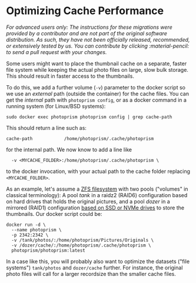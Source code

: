 # Optimizing Cache Performance

*For advanced users only: The instructions for these migrations were provided by a contributor and are not part of the original software distribution. As such, they have not been officially released, recommended, or extensively tested by us. You can contribute by clicking :material-pencil: to send a pull request with your changes.*

Some users might want to place the thumbnail cache on a separate, faster file
system while keeping the actual photo files on large, slow bulk storage. This
should result in faster access to the thumbnails. 

To do this, we add a further volume (`-v`) parameter to the docker script so we
use an _external_ path (outside the container) for the cache files. You can get
the _internal_ path with `photoprism config`, or as a docker command in a
running system (for Linux/BSD systems): 

```
sudo docker exec photoprism photoprism config | grep cache-path
```

This should return a line such as:

```
cache-path            /home/photoprism/.cache/photoprism
```

for the internal path. We now know to add a line like

```
  -v <MYCACHE_FOLDER>:/home/photoprism/.cache/photoprism \
```

to the docker invocation, with your actual path to the cache folder replacing
`<MYCACHE_FOLDER>`. 

As an example, let's assume a [ZFS
filesystem](https://en.wikipedia.org/wiki/ZFS) with two pools ("volumes" in
classical terminology): A pool _tank_ in a raidz2 (RAID6) configuration based on
hard drives that holds the original pictures, and a pool _dozer_ in a mirrored
(RAID1) configuration [based on SSD or NVMe drives](../troubleshooting/performance.md#storage) to store the thumbnails. Our
docker script could be:

```
docker run -d \
  --name photoprism \
  -p 2342:2342 \
  -v /tank/photos/:/home/photoprism/Pictures/Originals \
  -v /dozer/cache/:/home/photoprism/.cache/photoprism \
  photoprism/photoprism:latest
```

In a case like this, you will probably also want to optimize the datasets ("file
systems") `tank/photos` and `dozer/cache` further. For instance, the
original photo files will call for a larger recordsize than the smaller cache
files.
